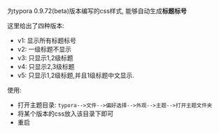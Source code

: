 为typora 0.9.72(beta)版本编写的css样式, 能够自动生成**标题标号**

这里给出了四种版本:
* v1: 显示所有标题标号
* v2: 一级标题不显示
* v3: 只显示1,2级标题
* v4: 只显示2,3级标题
* v5: 只显示1,2级标题,并且1级标题中文显示.

使用:
* 打开主题目录: `typora-->文件-->偏好选择-->外观-->主题-->打开主题文件夹`
* 将某个版本的css放入该目录下即可
* 重启